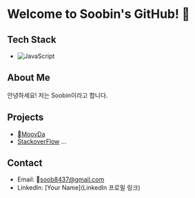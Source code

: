 # Welcome to Soobin's GitHub! 👋

## Tech Stack
- ![JavaScript](https://img.shields.io/badge/JavaScript-F7DF1E?style=flat-square&logo=javascript&logoColor=white)

## About Me
안녕하세요! 저는 Soobin이라고 합니다.

## Projects
- [MoovDa]([MoovDa](https://github.com/codestates-seb/seb44_main_020))
- [StackoverFlow]([StackoverFlow](https://github.com/codestates-seb/seb44_pre_024))
...

## Contact
- Email: soob8437@gmail.com
- LinkedIn: [Your Name](LinkedIn 프로필 링크)
